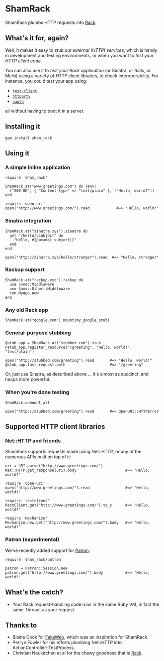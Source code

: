 ShamRack
========

ShamRack plumbs HTTP requests into [Rack][rack].

What's it for, again?
---------------------

Well, it makes it easy to _stub out external (HTTP) services_, which is handy in development and testing environments, or when you want to _test your HTTP client code_.

You can also use it to _test your Rack application_ (or Sinatra, or Rails, or Merb) using a variety of HTTP client libraries, to check interoperability. For instance, you could test your app using:

* [`rest-client`][rest-client]
* [`httparty`][httparty]
* [`oauth`][oauth]

all without having to boot it in a server.

Installing it
-------------

    gem install sham_rack

Using it
--------

### A simple inline application

    require 'sham_rack'

    ShamRack.at("www.greetings.com") do |env|
      ["200 OK", { "Content-type" => "text/plain" }, ["Hello, world!"]]
    end
      
    require 'open-uri'
    open("http://www.greetings.com/").read            #=> "Hello, world!"

### Sinatra integration

    ShamRack.at("sinatra.xyz").sinatra do
      get "/hello/:subject" do
        "Hello, #{params[:subject]}"
      end
    end

    open("http://sinatra.xyz/hello/stranger").read  #=> "Hello, stranger"

### Rackup support

    ShamRack.at("rackup.xyz").rackup do
      use Some::Middleware
      use Some::Other::Middleware
      run MyApp.new
    end

### Any old Rack app

    ShamRack.at("google.com").mount(my_google_stub) 

### General-purpose stubbing

    @stub_app = ShamRack.at("stubbed.com").stub
    @stub_app.register_resource("/greeting", "Hello, world!", "text/plain")
    
    open("http://stubbed.com/greeting").read       #=> "Hello, world!"
    @stub_app.last_request.path                    #=> "/greeting"

Or, just use Sinatra, as described above ... it's almost as succinct, and heaps more powerful.

### When you're done testing

    ShamRack.unmount_all

    open("http://stubbed.com/greeting").read       #=> OpenURI::HTTPError

Supported HTTP client libraries
-------------------------------

### Net::HTTP and friends

ShamRack supports requests made using Net::HTTP, or any of the numerous APIs built on top of it:

    uri = URI.parse("http://www.greetings.com/")
    Net::HTTP.get_response(uri).body                      #=> "Hello, world!"
    
    require 'open-uri'
    open("http://www.greetings.com/").read                #=> "Hello, world!"

    require 'restclient'
    RestClient.get("http://www.greetings.com/").to_s      #=> "Hello, world!"

    require 'mechanize'
    Mechanize.new.get("http://www.greetings.com/").body   #=> "Hello, world!"

### Patron (experimental)

We've recently added support for [Patron][patron]:

    require 'sham_rack/patron'

    patron = Patron::Session.new
    patron.get("http://www.greetings.com/").body          #=> "Hello, world!"

What's the catch?
-----------------

* Your Rack request-handling code runs in the same Ruby VM, in fact the same Thread, as your request.

Thanks to
---------

* Blaine Cook for [FakeWeb][fakeweb], which was an inspiration for ShamRack.
* Perryn Fowler for his efforts plumbing Net::HTTP into ActionController::TestProcess.
* Christian Neukirchen et al for the chewy goodness that is [Rack][rack].

[rack]: http://rack.rubyforge.org/
[sinatra]: http://www.sinatrarb.com/
[rest-client]: http://github.com/adamwiggins/rest-client
[httparty]: http://github.com/jnunemaker/httparty
[oauth]: http://oauth.rubyforge.org/
[fakeweb]: http://fakeweb.rubyforge.org/
[mechanize]: http://mechanize.rubyforge.org
[patron]: http://github.com/toland/Patron

